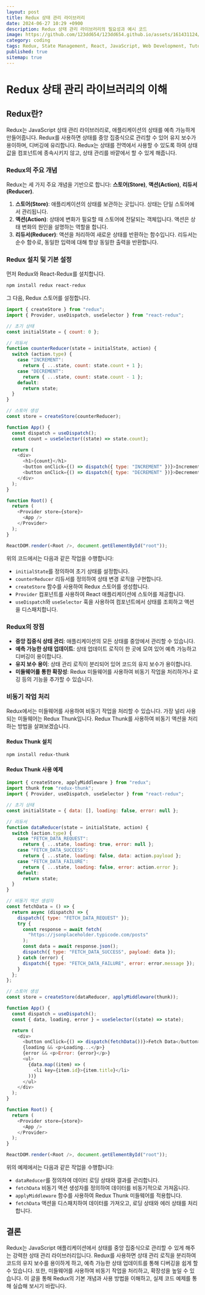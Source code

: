 ```yaml
---
layout: post
title: Redux 상태 관리 라이브러리
date: 2024-06-27 10:29 +0900
description: Redux 상태 관리 라이브러리의 필요성과 예시 코드
image: https://github.com/123dd654/123dd654.github.io/assets/161431124/4c7e2466-9070-408b-8b29-3c3e33e7e1b4
category: coding
tags: Redux, State Management, React, JavaScript, Web Development, Tutorial
published: true
sitemap: true
---
```


# Redux 상태 관리 라이브러리의 이해

## Redux란?

Redux는 JavaScript 상태 관리 라이브러리로, 애플리케이션의 상태를 예측 가능하게 만들어줍니다. Redux를 사용하면 상태를 중앙 집중식으로 관리할 수 있어 유지 보수가 용이하며, 디버깅에 유리합니다. Redux는 상태를 전역에서 사용할 수 있도록 하여 상태값을 컴포넌트에 종속시키지 않고, 상태 관리를 바깥에서 할 수 있게 해줍니다.

### Redux의 주요 개념

Redux는 세 가지 주요 개념을 기반으로 합니다: **스토어(Store)**, **액션(Action)**, **리듀서(Reducer)**.

1. **스토어(Store)**: 애플리케이션의 상태를 보관하는 곳입니다. 상태는 단일 스토어에서 관리됩니다.
2. **액션(Action)**: 상태에 변화가 필요할 때 스토어에 전달되는 객체입니다. 액션은 상태 변화의 원인을 설명하는 역할을 합니다.
3. **리듀서(Reducer)**: 액션을 처리하여 새로운 상태를 반환하는 함수입니다. 리듀서는 순수 함수로, 동일한 입력에 대해 항상 동일한 출력을 반환합니다.

### Redux 설치 및 기본 설정

먼저 Redux와 React-Redux를 설치합니다.

```bash
npm install redux react-redux
```

그 다음, Redux 스토어를 설정합니다.

```javascript
import { createStore } from "redux";
import { Provider, useDispatch, useSelector } from "react-redux";

// 초기 상태
const initialState = { count: 0 };

// 리듀서
function counterReducer(state = initialState, action) {
  switch (action.type) {
    case "INCREMENT":
      return { ...state, count: state.count + 1 };
    case "DECREMENT":
      return { ...state, count: state.count - 1 };
    default:
      return state;
  }
}

// 스토어 생성
const store = createStore(counterReducer);

function App() {
  const dispatch = useDispatch();
  const count = useSelector((state) => state.count);

  return (
    <div>
      <h1>{count}</h1>
      <button onClick={() => dispatch({ type: "INCREMENT" })}>Increment</button>
      <button onClick={() => dispatch({ type: "DECREMENT" })}>Decrement</button>
    </div>
  );
}

function Root() {
  return (
    <Provider store={store}>
      <App />
    </Provider>
  );
}

ReactDOM.render(<Root />, document.getElementById("root"));
```

위의 코드에서는 다음과 같은 작업을 수행합니다:

- `initialState`를 정의하여 초기 상태를 설정합니다.
- `counterReducer` 리듀서를 정의하여 상태 변경 로직을 구현합니다.
- `createStore` 함수를 사용하여 Redux 스토어를 생성합니다.
- `Provider` 컴포넌트를 사용하여 React 애플리케이션에 스토어를 제공합니다.
- `useDispatch`와 `useSelector` 훅을 사용하여 컴포넌트에서 상태를 조회하고 액션을 디스패치합니다.

### Redux의 장점

- **중앙 집중식 상태 관리**: 애플리케이션의 모든 상태를 중앙에서 관리할 수 있습니다.
- **예측 가능한 상태 업데이트**: 상태 업데이트 로직이 한 곳에 모여 있어 예측 가능하고 디버깅이 용이합니다.
- **유지 보수 용이**: 상태 관리 로직이 분리되어 있어 코드의 유지 보수가 용이합니다.
- **미들웨어를 통한 확장성**: Redux 미들웨어를 사용하여 비동기 작업을 처리하거나 로깅 등의 기능을 추가할 수 있습니다.

### 비동기 작업 처리

Redux에서는 미들웨어를 사용하여 비동기 작업을 처리할 수 있습니다. 가장 널리 사용되는 미들웨어는 Redux Thunk입니다. Redux Thunk를 사용하여 비동기 액션을 처리하는 방법을 살펴보겠습니다.

#### Redux Thunk 설치

```bash
npm install redux-thunk
```

#### Redux Thunk 사용 예제

```javascript
import { createStore, applyMiddleware } from "redux";
import thunk from "redux-thunk";
import { Provider, useDispatch, useSelector } from "react-redux";

// 초기 상태
const initialState = { data: [], loading: false, error: null };

// 리듀서
function dataReducer(state = initialState, action) {
  switch (action.type) {
    case "FETCH_DATA_REQUEST":
      return { ...state, loading: true, error: null };
    case "FETCH_DATA_SUCCESS":
      return { ...state, loading: false, data: action.payload };
    case "FETCH_DATA_FAILURE":
      return { ...state, loading: false, error: action.error };
    default:
      return state;
  }
}

// 비동기 액션 생성자
const fetchData = () => {
  return async (dispatch) => {
    dispatch({ type: "FETCH_DATA_REQUEST" });
    try {
      const response = await fetch(
        "https://jsonplaceholder.typicode.com/posts"
      );
      const data = await response.json();
      dispatch({ type: "FETCH_DATA_SUCCESS", payload: data });
    } catch (error) {
      dispatch({ type: "FETCH_DATA_FAILURE", error: error.message });
    }
  };
};

// 스토어 생성
const store = createStore(dataReducer, applyMiddleware(thunk));

function App() {
  const dispatch = useDispatch();
  const { data, loading, error } = useSelector((state) => state);

  return (
    <div>
      <button onClick={() => dispatch(fetchData())}>Fetch Data</button>
      {loading && <p>Loading...</p>}
      {error && <p>Error: {error}</p>}
      <ul>
        {data.map((item) => (
          <li key={item.id}>{item.title}</li>
        ))}
      </ul>
    </div>
  );
}

function Root() {
  return (
    <Provider store={store}>
      <App />
    </Provider>
  );
}

ReactDOM.render(<Root />, document.getElementById("root"));
```

위의 예제에서는 다음과 같은 작업을 수행합니다:

- `dataReducer`를 정의하여 데이터 로딩 상태와 결과를 관리합니다.
- `fetchData` 비동기 액션 생성자를 정의하여 데이터를 비동기적으로 가져옵니다.
- `applyMiddleware` 함수를 사용하여 Redux Thunk 미들웨어를 적용합니다.
- `fetchData` 액션을 디스패치하여 데이터를 가져오고, 로딩 상태와 에러 상태를 처리합니다.

## 결론

Redux는 JavaScript 애플리케이션에서 상태를 중앙 집중식으로 관리할 수 있게 해주는 강력한 상태 관리 라이브러리입니다. Redux를 사용하면 상태 관리 로직을 분리하여 코드의 유지 보수를 용이하게 하고, 예측 가능한 상태 업데이트를 통해 디버깅을 쉽게 할 수 있습니다. 또한, 미들웨어를 사용하여 비동기 작업을 처리하고, 확장성을 높일 수 있습니다. 이 글을 통해 Redux의 기본 개념과 사용 방법을 이해하고, 실제 코드 예제를 통해 실습해 보시기 바랍니다.
